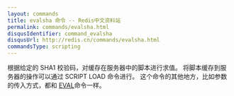 ```yaml
---
layout: commands
title: evalsha 命令 -- Redis中文资料站
permalink: commands/evalsha.html
disqusIdentifier: command_evalsha
disqusUrl: http://redis.cn/commands/evalsha.html
commandsType: scripting
---
```


根据给定的 SHA1 校验码，对缓存在服务器中的脚本进行求值。 将脚本缓存到服务器的操作可以通过 SCRIPT LOAD 命令进行。 这个命令的其他地方，比如参数的传入方式，都和 [EVAL](/commands/eval.html)命令一样。